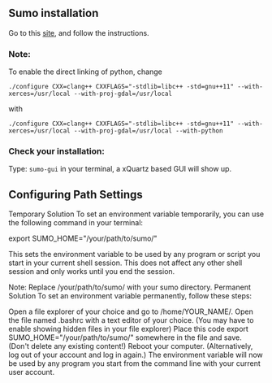 ## Sumo installation
Go to this [site](http://sumo.dlr.de/wiki/Installing/MacOS_Build_w_Homebrew), and follow the instructions.

### Note:
To  enable the direct linking of python, change

`./configure CXX=clang++ CXXFLAGS="-stdlib=libc++ -std=gnu++11" --with-xerces=/usr/local --with-proj-gdal=/usr/local` 

with

`./configure CXX=clang++ CXXFLAGS="-stdlib=libc++ -std=gnu++11" --with-xerces=/usr/local --with-proj-gdal=/usr/local --with-python`

### Check your installation:
Type: `sumo-gui` in your terminal, a xQuartz based GUI will show up.

## Configuring Path Settings

Temporary Solution
To set an environment variable temporarily, you can use the following command in your terminal:

export SUMO_HOME="/your/path/to/sumo/"

This sets the environment variable to be used by any program or script you start in your current shell session. This does not affect any other shell session and only works until you end the session.

Note:
Replace /your/path/to/sumo/ with your sumo directory.
Permanent Solution
To set an environment variable permanently, follow these steps:

Open a file explorer of your choice and go to /home/YOUR_NAME/.
Open the file named .bashrc with a text editor of your choice. (You may have to enable showing hidden files in your file explorer)
Place this code export SUMO_HOME="/your/path/to/sumo/" somewhere in the file and save. (Don't delete any existing content!)
Reboot your computer. (Alternatively, log out of your account and log in again.)
The environment variable will now be used by any program you start from the command line with your current user account.
